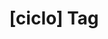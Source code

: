 ---
article_id: 0
description: List of articles under [ciclo] tag.
image: http://huntingbears.com.ve/static/img/site/mstile-310x310.png
layout: tag
slug: ciclo
title: '[ciclo] Tag'
---